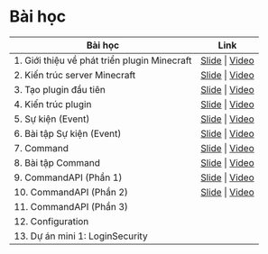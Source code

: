 # Bài học

| Bài học                                      | Link                                                                                                                                                  |
|----------------------------------------------|-------------------------------------------------------------------------------------------------------------------------------------------------------|
| 1. Giới thiệu về phát triển plugin Minecraft | [Slide](https://docs.google.com/presentation/d/1yl-NGmWzHoO5qjXhUhtatj1ppSip5nzpqu_b33RWoeU/) \| [Video](https://www.youtube.com/watch?v=_xoZE8XHAkg) |
| 2. Kiến trúc server Minecraft                | [Slide](https://docs.google.com/presentation/d/1uAf93TPoiDrq5EyIHXrYid_KILKzDCSLqIHnNKNO86k/) \| [Video](https://www.youtube.com/watch?v=XSTnmKo7n58) |
| 3. Tạo plugin đầu tiên                       | [Slide](https://docs.google.com/presentation/d/1QO5yC17fS70jDx9Qi1kUSAMEJFHB1NBXcVl_l_Ened4/) \| [Video](https://www.youtube.com/watch?v=qt4bUqV7_AM) |
| 4. Kiến trúc plugin                          | [Slide](https://docs.google.com/presentation/d/1yxaJH6yeCDMqLbz6d5-lOyGrVyaiKujHUiu6wwcPvw0/) \| [Video](https://www.youtube.com/watch?v=XZv2amCiHBg) |
| 5. Sự kiện (Event)                           | [Slide](https://docs.google.com/presentation/d/18eTZnO51ShYDhWYBp2h1prhUi-_oP43YR8Y5CwEH3YM/) \| [Video](https://www.youtube.com/watch?v=u-d1odvR6pA) |
| 6. Bài tập Sự kiện (Event)                   | [Slide](https://docs.google.com/presentation/d/19xAeUzqsoyjMP8b8CHwG2bAXykq1amRTnmMpRFLnyfU/) \| [Video](https://youtu.be/PR4Bw-mDCW4)                |
| 7. Command                                   | [Slide](https://docs.google.com/presentation/d/1NZQKwbSQXEtPYg3-jkReVtX_DAa1nPxDELySw8rZaMw/) \| [Video](https://youtu.be/XbIGuhjjseQ)                |
| 8. Bài tập Command                           | [Slide](https://docs.google.com/presentation/d/1LrLBiufo1KZuykpu6GFVmwiUeaL1ht3xakGKge18dIU/) \| [Video](https://youtu.be/L90WXtLE4T4)                |
| 9. CommandAPI (Phần 1)                       | [Slide](https://docs.google.com/presentation/d/1n1vSBXyxP1UeHmOJBCnDdMXVOIvgRsdDtHLJoC_Ym-Y/) \| [Video](https://youtu.be/oiWvgOogXLk)                |
| 10. CommandAPI (Phần 2)                      | [Slide](https://docs.google.com/presentation/d/1qP-ngKA3MdjFta4VVN_7WtKrYnQi6GgCBbpTxNRUgu0/) \| [Video](https://youtu.be/fqiFT3QwF7w)                |
| 11. CommandAPI (Phần 3)                      |                                                                                                                                                       |
| 12. Configuration                            |                                                                                                                                                       |
| 13. Dự án mini 1: LoginSecurity              |                                                                                                                                                       |